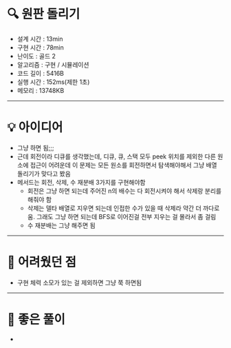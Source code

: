 # 🔍 원판 돌리기
- 설계 시간 : 13min
- 구현 시간 : 78min
- 난이도 : 골드 2
- 알고리즘 : 구현 / 시뮬레이션
- 코드 길이 : 5416B
- 실행 시간 : 152ms(제한 1초)
- 메모리 : 13748KB

------------------------------

# 💡 아이디어

- 그냥 하면 됨;;;
- 근데 회전이라 디큐를 생각했는데, 디큐, 큐, 스택 모두 peek 위치를 제외한 다른 원소에 접근이 어려운데 이 문제는 모든 원소를 회전하면서 탐색해야해서 그냥 배열 돌리기가 맞다고 봤음
- 메서드는 회전, 삭제, 수 재분배 3가지를 구현해야함
  - 회전은 그냥 하면 되는데 주어진 n의 배수는 다 회전시켜야 해서 삭제랑 분리를 해줘야 함
  - 삭제는 델타 배열로 지우면 되는데 인접한 수가 있을 때 삭제라 약간 더 까다로움. 그래도 그냥 하면 되는데 BFS로 이어진걸 전부 지우는 걸 몰라서 좀 걸림
  - 수 재분배는 그냥 해주면 됨

------------------------------

# 🧠 어려웠던 점

- 구현 체력 소모가 있는 걸 제외하면 그냥 쭉 하면됨

------------------------------

# 🧐 좋은 풀이

- 
